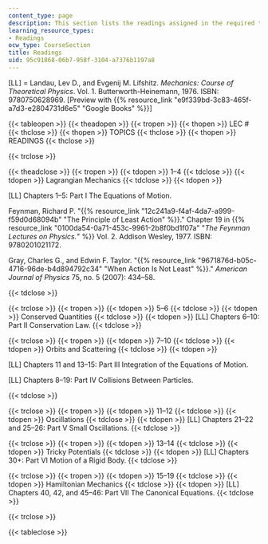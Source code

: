 ```yaml
---
content_type: page
description: This section lists the readings assigned in the required textbook.
learning_resource_types:
- Readings
ocw_type: CourseSection
title: Readings
uid: 95c91868-06b7-958f-3104-a7376b1197a8
---
```


\[LL\] = Landau, Lev D., and Evgenij M. Lifshitz. _Mechanics: Course of Theoretical Physics_. Vol. 1. Butterworth-Heinemann, 1976. ISBN: 9780750628969. \[Preview with {{% resource_link "e9f339bd-3c83-465f-a7d3-e2804731d6e5" "Google Books" %}}\]

{{< tableopen >}}
{{< theadopen >}}
{{< tropen >}}
{{< thopen >}}
LEC #
{{< thclose >}}
{{< thopen >}}
TOPICS
{{< thclose >}}
{{< thopen >}}
READINGS
{{< thclose >}}

{{< trclose >}}

{{< theadclose >}}
{{< tropen >}}
{{< tdopen >}}
1–4
{{< tdclose >}}
{{< tdopen >}}
Lagrangian Mechanics
{{< tdclose >}}
{{< tdopen >}}


\[LL\] Chapters 1–5: Part I The Equations of Motion.

Feynman, Richard P. "{{% resource_link "12c241a9-f4af-4da7-a999-f59d0d68094b" "The Principle of Least Action" %}}." Chapter 19 in {{% resource_link "0100da54-0a71-453c-9961-2b8f0bd1f07a" "_The Feynman Lectures on Physics._" %}} Vol. 2. Addison Wesley, 1977. ISBN: 9780201021172.

Gray, Charles G., and Edwin F. Taylor. "{{% resource_link "9671876d-b05c-4716-96de-b4d894792c34" "When Action Is Not Least" %}}." _American Journal of Physics_ 75, no. 5 (2007): 434–58.


{{< tdclose >}}

{{< trclose >}}
{{< tropen >}}
{{< tdopen >}}
5–6
{{< tdclose >}}
{{< tdopen >}}
Conserved Quantities
{{< tdclose >}}
{{< tdopen >}}
\[LL\] Chapters 6–10: Part II Conservation Law.
{{< tdclose >}}

{{< trclose >}}
{{< tropen >}}
{{< tdopen >}}
7–10
{{< tdclose >}}
{{< tdopen >}}
Orbits and Scattering
{{< tdclose >}}
{{< tdopen >}}


\[LL\] Chapters 11 and 13–15: Part III Integration of the Equations of Motion.

\[LL\] Chapters 8–19: Part IV Collisions Between Particles.


{{< tdclose >}}

{{< trclose >}}
{{< tropen >}}
{{< tdopen >}}
11–12
{{< tdclose >}}
{{< tdopen >}}
Oscillations
{{< tdclose >}}
{{< tdopen >}}
\[LL\] Chapters 21–22 and 25–26: Part V Small Oscillations.
{{< tdclose >}}

{{< trclose >}}
{{< tropen >}}
{{< tdopen >}}
13–14
{{< tdclose >}}
{{< tdopen >}}
Tricky Potentials
{{< tdclose >}}
{{< tdopen >}}
\[LL\] Chapters 30+: Part VI Motion of a Rigid Body.
{{< tdclose >}}

{{< trclose >}}
{{< tropen >}}
{{< tdopen >}}
15–19
{{< tdclose >}}
{{< tdopen >}}
Hamiltonian Mechanics
{{< tdclose >}}
{{< tdopen >}}
\[LL\] Chapters 40, 42, and 45–46: Part VII The Canonical Equations.
{{< tdclose >}}

{{< trclose >}}

{{< tableclose >}}